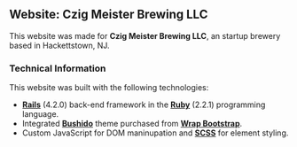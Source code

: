 ## Website: Czig Meister Brewing LLC

This website was made for **Czig Meister Brewing LLC**, an startup brewery based in Hackettstown, NJ.

### Technical Information

This website was built with the following technologies:

- **[Rails](http://rubyonrails.org/)** (4.2.0) back-end framework in the **[Ruby](www.ruby.org)** (2.2.1) programming language.
- Integrated **[Bushido](https://wrapbootstrap.com/theme/bushido-premium-e-commerce-template-WB02DSGPS)** theme purchased from **[Wrap Bootstrap](http://wrapbootstrap.com)**.
- Custom JavaScript for DOM maninupation and **[SCSS](http://sass-lang.com/)** for element styling.